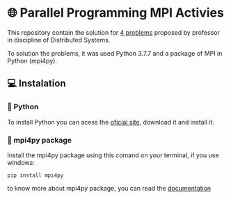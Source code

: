 # :globe_with_meridians: Parallel Programming MPI Activies
This repository contain the solution for [4 problems](https://github.com/manassesss/Parallel-Programming-MPI-Activies/wiki/About-the-problems) proposed by professor in discipline of Distributed Systems.

To solution the problems, it was used Python 3.7.7 and a package of MPI in Python (mpi4py).

## :computer: Instalation

### 🐍 Python

To install Python you can acess the [oficial site](https://www.python.org/downloads/), download it and install it.

### :bricks: mpi4py package

Install the mpi4py package using this comand on your terminal, if you use windows:

`pip install mpi4py`

to know more about mpi4py package, you can read the [documentation](https://mpi4py.readthedocs.io/en/stable/index.html)
